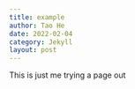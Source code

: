 ```yaml
---
title: example
author: Tao He
date: 2022-02-04
category: Jekyll
layout: post
---
```


This is just me trying a page out


